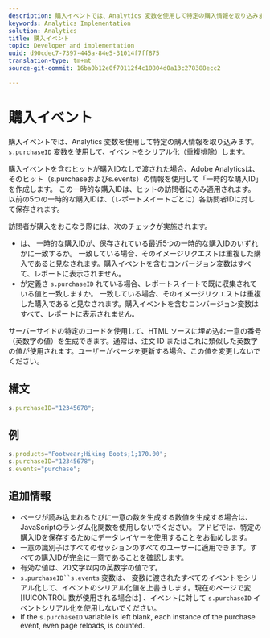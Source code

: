 ```yaml
---
description: 購入イベントでは、Analytics 変数を使用して特定の購入情報を取り込みます。s.purchaseID 変数を使用して、イベントをシリアル化（重複排除）します。
keywords: Analytics Implementation
solution: Analytics
title: 購入イベント
topic: Developer and implementation
uuid: d90cdec7-7397-445a-84e5-31014f7ff875
translation-type: tm+mt
source-git-commit: 16ba0b12e0f70112f4c10804d0a13c278388ecc2

---
```



# 購入イベント

購入イベントでは、Analytics 変数を使用して特定の購入情報を取り込みます。`s.purchaseID` 変数を使用して、イベントをシリアル化（重複排除）します。

購入イベントを含むヒットが購入IDなしで渡された場合、Adobe Analyticsは、そのヒット（s.purchaseおよびs.events）の情報を使用して「一時的な購入ID」を作成します。 この一時的な購入IDは、ヒットの訪問者にのみ適用されます。 以前の5つの一時的な購入IDは、（レポートスイートごとに）各訪問者IDに対して保存されます。

訪問者が購入をおこなう際には、次のチェックが実施されます。

* は、 一時的な購入IDが、保存されている最近5つの一時的な購入IDのいずれかに一致するか。 一致している場合、そのイメージリクエストは重複した購入であると見なされます。購入イベントを含むコンバージョン変数はすべて、レポートに表示されません。
* が定義さ `s.purchaseID` れている場合、レポートスイートで既に収集されている値と一致しますか。 一致している場合、そのイメージリクエストは重複した購入であると見なされます。購入イベントを含むコンバージョン変数はすべて、レポートに表示されません。

サーバーサイドの特定のコードを使用して、HTML ソースに埋め込む一意の番号（英数字の値）を生成できます。通常は、注文 ID またはこれに類似した英数字の値が使用されます。ユーザーがページを更新する場合、この値を変更しないでください。

## 構文

```js
s.purchaseID="12345678";
```

## 例

```js
s.products="Footwear;Hiking Boots;1;170.00";
s.purchaseID="12345678";
s.events="purchase";
```

## 追加情報

* ページが読み込まれるたびに一意の数を生成する数値を生成する場合は、JavaScriptのランダム化関数を使用しないでください。 アドビでは、特定の購入IDを保存するためにデータレイヤーを使用することをお勧めします。
* 一意の識別子はすべてのセッションのすべてのユーザーに適用できます。すべての購入IDが完全に一意であることを確認します。
* 有効な値は、20文字以内の英数字の値です。
* `s.purchaseID``s.events` 変数は、  変数に渡されたすべてのイベントをシリアル化して、イベントのシリアル化値を上書きします。現在のページで変 [!UICONTROL 数が使用される場合は] 、イベントに対して `s.purchaseID` イベントシリアル化を使用しないでください。
* If the `s.purchaseID` variable is left blank, each instance of the purchase event, even page reloads, is counted.
